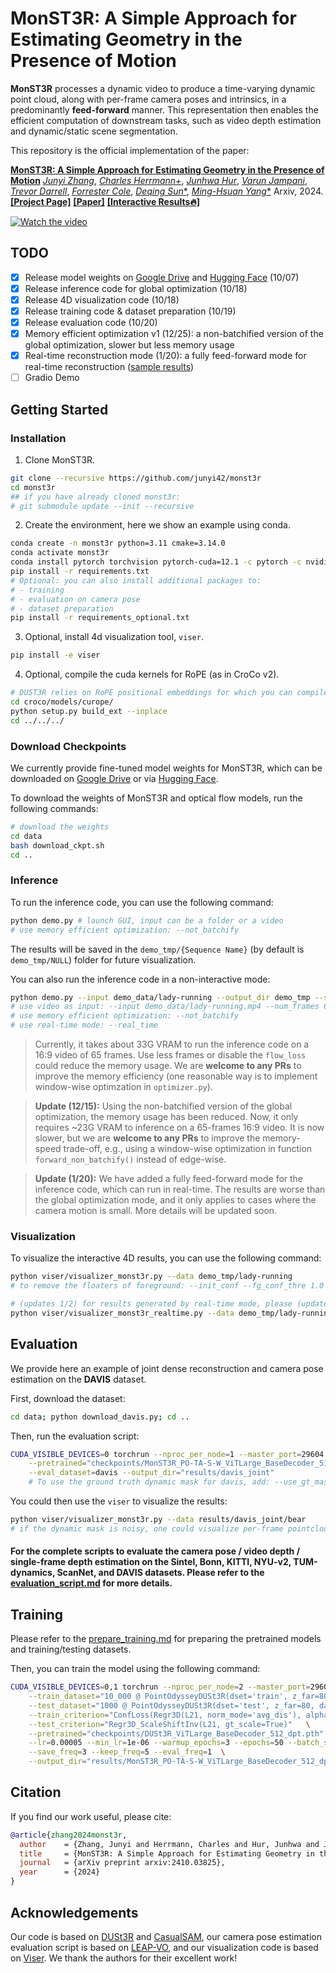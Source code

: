 # MonST3R: A Simple Approach for Estimating Geometry in the Presence of Motion

**MonST3R**  processes a dynamic video to produce a time-varying dynamic point cloud, along with per-frame camera poses and intrinsics, in a predominantly **feed-forward** manner. This representation then enables the efficient computation of downstream tasks, such as video depth estimation and dynamic/static scene segmentation.

This repository is the official implementation of the paper:

[**MonST3R: A Simple Approach for Estimating Geometry in the Presence of Motion**](https://monst3r-project.github.io/files/monst3r_paper.pdf)
[*Junyi Zhang*](https://junyi42.github.io/),
[*Charles Herrmann+*](https://scholar.google.com/citations?user=LQvi5XAAAAAJ),
[*Junhwa Hur*](https://hurjunhwa.github.io/),
[*Varun Jampani*](https://varunjampani.github.io/),
[*Trevor Darrell*](https://people.eecs.berkeley.edu/~trevor/),
[*Forrester Cole*](https://scholar.google.com/citations?user=xZRRr-IAAAAJ&hl),
[*Deqing Sun**](https://deqings.github.io/),
[*Ming-Hsuan Yang**](https://faculty.ucmerced.edu/mhyang/)
Arxiv, 2024. [**[Project Page]**](https://monst3r-project.github.io/) [**[Paper]**](https://monst3r-project.github.io/files/monst3r_paper.pdf) [**[Interactive Results🔥]**](https://monst3r-project.github.io/page1.html) 

[![Watch the video](assets/fig1_teaser.png)](https://monst3r-project.github.io/files/teaser_vid_v2_lowres.mp4)

## TODO
- [x] Release model weights on [Google Drive](https://drive.google.com/file/d/1Z1jO_JmfZj0z3bgMvCwqfUhyZ1bIbc9E/view?usp=sharing) and [Hugging Face](https://huggingface.co/Junyi42/MonST3R_PO-TA-S-W_ViTLarge_BaseDecoder_512_dpt) (10/07)
- [x] Release inference code for global optimization (10/18)
- [x] Release 4D visualization code (10/18)
- [x] Release training code & dataset preparation (10/19)
- [x] Release evaluation code (10/20)
- [x] Memory efficient optimization v1 (12/25): a non-batchified version of the global optimization, slower but less memory usage
- [x] Real-time reconstruction mode (1/20): a fully feed-forward mode for real-time reconstruction ([sample results](https://monst3r-paper.github.io/page0.html))
- [ ] Gradio Demo

## Getting Started

### Installation

1. Clone MonST3R.
```bash
git clone --recursive https://github.com/junyi42/monst3r
cd monst3r
## if you have already cloned monst3r:
# git submodule update --init --recursive
```

2. Create the environment, here we show an example using conda.
```bash
conda create -n monst3r python=3.11 cmake=3.14.0
conda activate monst3r 
conda install pytorch torchvision pytorch-cuda=12.1 -c pytorch -c nvidia  # use the correct version of cuda for your system
pip install -r requirements.txt
# Optional: you can also install additional packages to:
# - training
# - evaluation on camera pose
# - dataset preparation
pip install -r requirements_optional.txt
```

3. Optional, install 4d visualization tool, `viser`.
```bash
pip install -e viser
```

4. Optional, compile the cuda kernels for RoPE (as in CroCo v2).
```bash
# DUST3R relies on RoPE positional embeddings for which you can compile some cuda kernels for faster runtime.
cd croco/models/curope/
python setup.py build_ext --inplace
cd ../../../
```

### Download Checkpoints

We currently provide fine-tuned model weights for MonST3R, which can be downloaded on [Google Drive](https://drive.google.com/file/d/1Z1jO_JmfZj0z3bgMvCwqfUhyZ1bIbc9E/view?usp=sharing) or via [Hugging Face](https://huggingface.co/Junyi42/MonST3R_PO-TA-S-W_ViTLarge_BaseDecoder_512_dpt).


To download the weights of MonST3R and optical flow models, run the following commands:
```bash
# download the weights
cd data
bash download_ckpt.sh
cd ..
```

### Inference

To run the inference code, you can use the following command:
```bash
python demo.py # launch GUI, input can be a folder or a video
# use memory efficient optimization: --not_batchify
```

The results will be saved in the `demo_tmp/{Sequence Name}` (by default is `demo_tmp/NULL`) folder for future visualization.

You can also run the inference code in a non-interactive mode:
```bash
python demo.py --input demo_data/lady-running --output_dir demo_tmp --seq_name lady-running
# use video as input: --input demo_data/lady-running.mp4 --num_frames 65
# use memory efficient optimization: --not_batchify
# use real-time mode: --real_time
```

> Currently, it takes about 33G VRAM to run the inference code on a 16:9 video of 65 frames. Use less frames or disable the `flow_loss` could reduce the memory usage. We are **welcome to any PRs** to improve the memory efficiency (one reasonable way is to implement window-wise optimzation in `optimizer.py`).

> **Update (12/15):** Using the non-batchified version of the global optimization, the memory usage has been reduced. Now, it only requires ~23G VRAM to inference on a 65-frames 16:9 video. It is now slower, but we are **welcome to any PRs** to improve the memory-speed trade-off, e.g., using a window-wise optimization in function `forward_non_batchify()` instead of edge-wise.

> **Update (1/20):** We have added a fully feed-forward mode for the inference code, which can run in real-time. The results are worse than the global optimization mode, and it only applies to cases where the camera motion is small. More details will be updated soon.

### Visualization

To visualize the interactive 4D results, you can use the following command:
```bash
python viser/visualizer_monst3r.py --data demo_tmp/lady-running
# to remove the floaters of foreground: --init_conf --fg_conf_thre 1.0 (thre can be adjusted)

# (updates 1/2) for results generated by real-time mode, please (update viser and) using the following command: 
python viser/visualizer_monst3r_realtime.py --data demo_tmp/lady-running
```

## Evaluation

We provide here an example of joint dense reconstruction and camera pose estimation on the **DAVIS** dataset. 

First, download the dataset:
```bash
cd data; python download_davis.py; cd ..
```

Then, run the evaluation script:
```bash
CUDA_VISIBLE_DEVICES=0 torchrun --nproc_per_node=1 --master_port=29604 launch.py --mode=eval_pose  \
    --pretrained="checkpoints/MonST3R_PO-TA-S-W_ViTLarge_BaseDecoder_512_dpt.pth"   \
    --eval_dataset=davis --output_dir="results/davis_joint" 
    # To use the ground truth dynamic mask for davis, add: --use_gt_mask
```

You could then use the `viser` to visualize the results:
```bash
python viser/visualizer_monst3r.py --data results/davis_joint/bear
# if the dynamic mask is noisy, one could visualize per-frame pointcloud by adding: --no_mask
```

#### For the complete scripts to evaluate the camera pose / video depth / single-frame depth estimation on the **Sintel**, **Bonn**, **KITTI**, **NYU-v2**, **TUM-dynamics**, **ScanNet**, and **DAVIS** datasets. Please refer to the [evaluation_script.md](data/evaluation_script.md) for more details.


## Training

Please refer to the [prepare_training.md](data/prepare_training.md) for preparing the pretrained models and training/testing datasets.

Then, you can train the model using the following command:
```bash
CUDA_VISIBLE_DEVICES=0,1 torchrun --nproc_per_node=2 --master_port=29604 launch.py  --mode=train \
    --train_dataset="10_000 @ PointOdysseyDUSt3R(dset='train', z_far=80, dataset_location='data/point_odyssey', S=2, aug_crop=16, resolution=[(512, 288), (512, 384), (512, 336)], transform=ColorJitter, strides=[1,2,3,4,5,6,7,8,9], dist_type='linear_1_2', aug_focal=0.9)+ 5_000 @ TarTanAirDUSt3R(dset='Hard', z_far=80, dataset_location='data/tartanair', S=2, aug_crop=16, resolution=[(512, 288), (512, 384), (512, 336)], transform=ColorJitter, strides=[1,2,3,4,5,6,7,8,9], dist_type='linear_1_2', aug_focal=0.9)+ 1_000 @ SpringDUSt3R(dset='train', z_far=80, dataset_location='data/spring', S=2, aug_crop=16, resolution=[(512, 288), (512, 384), (512, 336)], transform=ColorJitter, strides=[1,2,3,4,5,6,7,8,9], dist_type='linear_1_2', aug_focal=0.9)+ 4_000 @ Waymo(ROOT='data/waymo_processed', pairs_npz_name='waymo_pairs_video.npz', aug_crop=16, resolution=[(512, 288), (512, 384), (512, 336)], transform=ColorJitter, aug_focal=0.9)"   \
    --test_dataset="1000 @ PointOdysseyDUSt3R(dset='test', z_far=80, dataset_location='data/point_odyssey', S=2, strides=[1,2,3,4,5,6,7,8,9], resolution=[(512, 288)], seed=777)+ 1000 @ SintelDUSt3R(dset='final', z_far=80, S=2, strides=[1,2,3,4,5,6,7,8,9], resolution=[(512, 224)], seed=777)"   \
    --train_criterion="ConfLoss(Regr3D(L21, norm_mode='avg_dis'), alpha=0.2)"  \
    --test_criterion="Regr3D_ScaleShiftInv(L21, gt_scale=True)"   \
    --pretrained="checkpoints/DUSt3R_ViTLarge_BaseDecoder_512_dpt.pth"   \
    --lr=0.00005 --min_lr=1e-06 --warmup_epochs=3 --epochs=50 --batch_size=4 --accum_iter=4  \
    --save_freq=3 --keep_freq=5 --eval_freq=1  \
    --output_dir="results/MonST3R_PO-TA-S-W_ViTLarge_BaseDecoder_512_dpt"
```

## Citation

If you find our work useful, please cite:

```bibtex
@article{zhang2024monst3r,
  author    = {Zhang, Junyi and Herrmann, Charles and Hur, Junhwa and Jampani, Varun and Darrell, Trevor and Cole, Forrester and Sun, Deqing and Yang, Ming-Hsuan},
  title     = {MonST3R: A Simple Approach for Estimating Geometry in the Presence of Motion},
  journal   = {arXiv preprint arxiv:2410.03825},
  year      = {2024}
}
```

## Acknowledgements
Our code is based on [DUSt3R](https://github.com/naver/dust3r) and [CasualSAM](https://github.com/ztzhang/casualSAM), our camera pose estimation evaluation script is based on [LEAP-VO](https://github.com/chiaki530/leapvo), and our visualization code is based on [Viser](https://github.com/nerfstudio-project/viser). We thank the authors for their excellent work!
